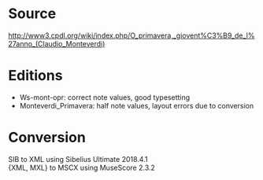 # Source

http://www3.cpdl.org/wiki/index.php/O_primavera,_giovent%C3%B9_de_l%27anno_(Claudio_Monteverdi)

# Editions

* Ws-mont-opr: correct note values, good typesetting
* Monteverdi_Primavera: half note values, layout errors due to conversion

# Conversion

SIB to XML using Sibelius Ultimate 2018.4.1\
{XML, MXL} to MSCX using MuseScore 2.3.2